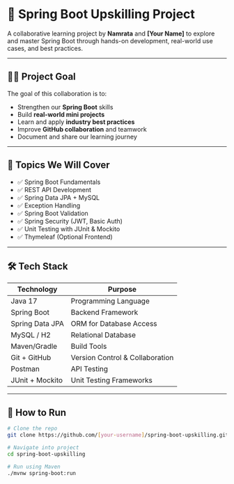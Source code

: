 # 🌱 Spring Boot Upskilling Project

A collaborative learning project by **Namrata** and **[Your Name]** to explore and master Spring Boot through hands-on development, real-world use cases, and best practices.

---

## 👯‍♀️ Project Goal

The goal of this collaboration is to:
- Strengthen our **Spring Boot** skills
- Build **real-world mini projects**
- Learn and apply **industry best practices**
- Improve **GitHub collaboration** and teamwork
- Document and share our learning journey

---

## 📌 Topics We Will Cover
- ✅ Spring Boot Fundamentals  
- ✅ REST API Development  
- ✅ Spring Data JPA + MySQL  
- ✅ Exception Handling  
- ✅ Spring Boot Validation  
- ✅ Spring Security (JWT, Basic Auth)  
- ✅ Unit Testing with JUnit & Mockito  
- ✅ Thymeleaf (Optional Frontend)

---

## 🛠️ Tech Stack

| Technology      | Purpose                      |
|----------------|-------------------------------|
| Java 17         | Programming Language          |
| Spring Boot     | Backend Framework             |
| Spring Data JPA | ORM for Database Access       |
| MySQL / H2      | Relational Database           |
| Maven/Gradle    | Build Tools                   |
| Git + GitHub    | Version Control & Collaboration |
| Postman         | API Testing                   |
| JUnit + Mockito | Unit Testing Frameworks       |

---

## 🚀 How to Run

```bash
# Clone the repo
git clone https://github.com/[your-username]/spring-boot-upskilling.git

# Navigate into project
cd spring-boot-upskilling

# Run using Maven
./mvnw spring-boot:run
